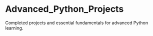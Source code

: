 # Advanced_Python_Projects
Completed projects and essential fundamentals for advanced Python learning.
